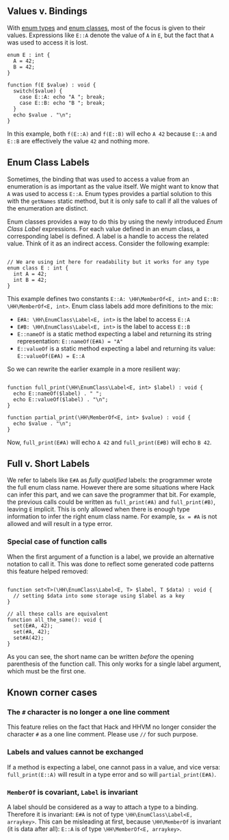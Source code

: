 ## Values v. Bindings

With [enum types](enumerated-types) and [enum classes](enum-class), most of the focus is given to their values.
Expressions like `E::A` denote the value of `A` in `E`, but the fact that `A` was used to access it is lost.

```EnumClassLabelIntro.hack no-auto-output
enum E : int {
  A = 42;
  B = 42;
}

function f(E $value) : void {
  switch($value) {
    case E::A: echo "A "; break;
    case E::B: echo "B "; break;
  }
  echo $value . "\n";
}
```
In this example, both `f(E::A)` and `f(E::B)` will echo `A 42` because `E::A` and `E::B` are effectively the value `42` and nothing more.

## Enum Class Labels

Sometimes, the binding that was used to access a value from an enumeration is as important as the value itself. We might want to know that `A`
was used to access `E::A`. Enum types provides a partial solution to this with the `getNames` static method, but it is only
safe to call if all the values of the enumeration are distinct.

Enum classes provides a way to do this by using the newly introduced *Enum Class Label* expressions. For each value defined in an enum class, a corresponding
label is defined. A label is a handle to access the related value. Think of it as an indirect access. Consider the following example:

```EnumClassLabel.definition.hack no-auto-output

// We are using int here for readability but it works for any type
enum class E : int {
  int A = 42;
  int B = 42;
}
```

This example defines two constants `E::A: \HH\MemberOf<E, int>` and `E::B: \HH\MemberOf<E, int>`. Enum class labels add more definitions to the mix:

- `E#A: \HH\EnumClass\Label<E, int>` is the label to access `E::A`
- `E#B: \HH\EnumClass\Label<E, int>` is the label to access `E::B`
- `E::nameOf` is a static method expecting a label and returning its string representation: `E::nameOf(E#A) = "A"`
- `E::valueOf` is a static method expecting a label and returning its value: `E::valueOf(E#A) = E::A`

So we can rewrite the earlier example in a more resilient way:
```EnumClassLabel.example.hack no-auto-output

function full_print(\HH\EnumClass\Label<E, int> $label) : void {
  echo E::nameOf($label) . " ";
  echo E::valueOf($label) . "\n";
}

function partial_print(\HH\MemberOf<E, int> $value) : void {
  echo $value . "\n";
}
```
Now, `full_print(E#A)` will echo `A 42` and `full_print(E#B)` will echo `B 42`.

## Full v. Short Labels

We refer to labels like `E#A` as *fully qualified* labels: the programmer wrote the full enum class name. However there are some situations where Hack can infer
this part, and we can save the programmer that bit. For example, the previous calls could be written as `full_print(#A)` and `full_print(#B)`, leaving `E` implicit.
This is only allowed when there is enough type information to infer the right enum class name. For example, `$x = #A` is not allowed and will result in a type error.

### Special case of function calls

When the first argument of a function is a label, we provide an alternative notation to call it. This was done to reflect some generated code patterns this feature helped removed:
```EnumClassLabel.alt.hack no-auto-output

function set<T>(\HH\EnumClass\Label<E, T> $label, T $data) : void {
  // setting $data into some storage using $label as a key
}

// all these calls are equivalent
function all_the_same(): void {
  set(E#A, 42);
  set(#A, 42);
  set#A(42);
}
```

As you can see, the short name can be written *before* the opening parenthesis of the function call. This only works for a single label argument, which must be the first one.

## Known corner cases

### The `#` character is no longer a one line comment
This feature relies on the fact that Hack and HHVM no longer consider the character `#` as a one line comment. Please use `//` for such purpose.

### Labels and values cannot be exchanged
If a method is expecting a label, one cannot pass in a value, and vice versa: `full_print(E::A)` will result in a type error and so will `partial_print(E#A)`.

### `MemberOf` is covariant, `Label` is invariant
A label should be considered as a way to attach a type to a binding. Therefore it is invariant: `E#A` is not of type `\HH\EnumClass\Label<E, arraykey>`.
This can be misleading at first, because `\HH\MemberOf` is invariant (it is data after all): `E::A` is of type `\HH\MemberOf<E, arraykey>`.
